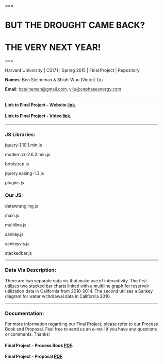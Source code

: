 ===

# BUT THE DROUGHT CAME BACK?
# THE VERY NEXT YEAR!

===

Harvard University | CS171 | Spring 2015 | Final Project | Repository

**Names**: Ben Steineman & Shiuh-Wuu (Victor) Liu 

**Email**: bsteineman@gmail.com, vliu@enphaseenergy.com

---

#### Link to Final Project - Website [link](http://vliuatenphasedotcom.github.io/).

####  Link to Final Project - Video [link](https://www.youtube.com/watch?v=t7lqYfZV-rI).
---

### JS Libraries:

jquery-1.10.1.min.js

modernizr-2.6.2.min.js

bootstrap.js

jquery.easing-1.3.js

plugins.js


### Our JS:

datawrangling.js

main.js

multiline.js

sankey.js

sankeyvis.js

stackedbar.js

---
###  Data Vis Description:

There are two separate data vis that make use of interactivity. The first utilizes two stacked bar charts linked with a multiline graph for reservoir utilization data in California from 2010-2014. The second utilizes a Sankey diagram for water withdrawal data in California 2010.

---
### Documentation:
For more information regarding our Final Project, please refer to our Process Book and Proposal. Feel free to send us an e-mail if you have any questions or comments. Thanks!

#### Final Project - Process Book [PDF](http://vliuatenphasedotcom.github.io/Process_Book_Steineman_Liu.pdf).

#### Final Project - Proposal  [PDF](http://vliuatenphasedotcom.github.io/proposal_Steineman_Liu.pdf).